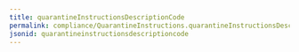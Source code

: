 ```yaml
---
title: quarantineInstructionsDescriptionCode
permalink: compliance/QuarantineInstructions.quarantineInstructionsDescriptionCode.html
jsonid: quarantineinstructionsdescriptioncode
---
```

